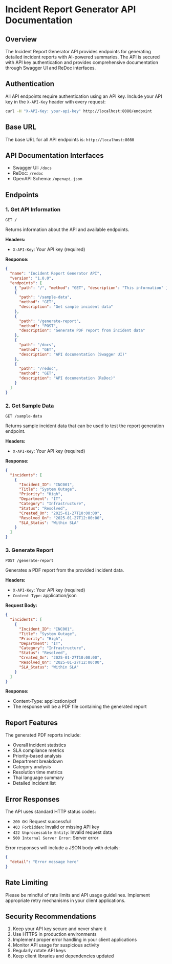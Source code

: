 # Incident Report Generator API Documentation

## Overview

The Incident Report Generator API provides endpoints for generating detailed incident reports with AI-powered summaries. The API is secured with API key authentication and provides comprehensive documentation through Swagger UI and ReDoc interfaces.

## Authentication

All API endpoints require authentication using an API key. Include your API key in the `X-API-Key` header with every request:

```bash
curl -H "X-API-Key: your-api-key" http://localhost:8080/endpoint
```

## Base URL

The base URL for all API endpoints is: `http://localhost:8080`

## API Documentation Interfaces

- Swagger UI: `/docs`
- ReDoc: `/redoc`
- OpenAPI Schema: `/openapi.json`

## Endpoints

### 1. Get API Information

```
GET /
```

Returns information about the API and available endpoints.

**Headers:**

- `X-API-Key`: Your API key (required)

**Response:**

```json
{
  "name": "Incident Report Generator API",
  "version": "1.0.0",
  "endpoints": [
    { "path": "/", "method": "GET", "description": "This information" },
    {
      "path": "/sample-data",
      "method": "GET",
      "description": "Get sample incident data"
    },
    {
      "path": "/generate-report",
      "method": "POST",
      "description": "Generate PDF report from incident data"
    },
    {
      "path": "/docs",
      "method": "GET",
      "description": "API documentation (Swagger UI)"
    },
    {
      "path": "/redoc",
      "method": "GET",
      "description": "API documentation (ReDoc)"
    }
  ]
}
```

### 2. Get Sample Data

```
GET /sample-data
```

Returns sample incident data that can be used to test the report generation endpoint.

**Headers:**

- `X-API-Key`: Your API key (required)

**Response:**

```json
{
  "incidents": [
    {
      "Incident_ID": "INC001",
      "Title": "System Outage",
      "Priority": "High",
      "Department": "IT",
      "Category": "Infrastructure",
      "Status": "Resolved",
      "Created_On": "2025-01-27T10:00:00",
      "Resolved_On": "2025-01-27T12:00:00",
      "SLA_Status": "Within SLA"
    }
  ]
}
```

### 3. Generate Report

```
POST /generate-report
```

Generates a PDF report from the provided incident data.

**Headers:**

- `X-API-Key`: Your API key (required)
- `Content-Type`: application/json

**Request Body:**

```json
{
  "incidents": [
    {
      "Incident_ID": "INC001",
      "Title": "System Outage",
      "Priority": "High",
      "Department": "IT",
      "Category": "Infrastructure",
      "Status": "Resolved",
      "Created_On": "2025-01-27T10:00:00",
      "Resolved_On": "2025-01-27T12:00:00",
      "SLA_Status": "Within SLA"
    }
  ]
}
```

**Response:**

- Content-Type: application/pdf
- The response will be a PDF file containing the generated report

## Report Features

The generated PDF reports include:

- Overall incident statistics
- SLA compliance metrics
- Priority-based analysis
- Department breakdown
- Category analysis
- Resolution time metrics
- Thai language summary
- Detailed incident list

## Error Responses

The API uses standard HTTP status codes:

- `200 OK`: Request successful
- `403 Forbidden`: Invalid or missing API key
- `422 Unprocessable Entity`: Invalid request data
- `500 Internal Server Error`: Server error

Error responses will include a JSON body with details:

```json
{
  "detail": "Error message here"
}
```

## Rate Limiting

Please be mindful of rate limits and API usage guidelines. Implement appropriate retry mechanisms in your client applications.

## Security Recommendations

1. Keep your API key secure and never share it
2. Use HTTPS in production environments
3. Implement proper error handling in your client applications
4. Monitor API usage for suspicious activity
5. Regularly rotate API keys
6. Keep client libraries and dependencies updated
